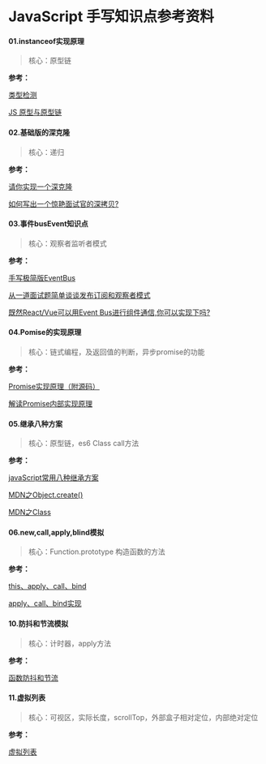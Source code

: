 

# JavaScript 手写知识点参考资料

#### 01.instanceof实现原理

> 核心：原型链

**参考：**

[类型检测](https://juejin.cn/post/6844903494852296711)

[JS 原型与原型链](https://juejin.cn/post/6844903782229213197)



#### 02.基础版的深克隆

> 核心：递归

**参考：**

[请你实现一个深克隆](https://juejin.cn/post/6844903584023183368)

[如何写出一个惊艳面试官的深拷贝?](https://juejin.cn/post/6844903929705136141)



#### 03.事件busEvent知识点

> 核心：观察者监听者模式

**参考：**

[手写极简版EventBus](https://juejin.cn/post/6844903889376919566)

[从一道面试题简单谈谈发布订阅和观察者模式](https://segmentfault.com/a/1190000021272622)

[既然React/Vue可以用Event Bus进行组件通信,你可以实现下吗?](https://juejin.cn/post/6844903587043082247)



#### 04.Pomise的实现原理

> 核心：链式编程，及返回值的判断，异步promise的功能

**参考：**

[Promise实现原理（附源码）](https://juejin.cn/post/6844903665686282253)

[解读Promise内部实现原理](https://juejin.cn/post/6844903521284784142)



#### 05.继承八种方案

> 核心：原型链，es6 Class   call方法

**参考：**

[javaScript常用八种继承方案](https://juejin.cn/post/6844903696111763470#heading-6)

[MDN之Object.create()](https://developer.mozilla.org/zh-CN/docs/Web/JavaScript/Reference/Global_Objects/Object/create)

[MDN之Class](https://developer.mozilla.org/zh-CN/docs/Web/JavaScript/Reference/Classes)



#### 06.new,call,apply,blind模拟

> 核心：Function.prototype 构造函数的方法

**参考：**

[this、apply、call、bind](https://juejin.cn/post/6844903496253177863#heading-14)

[apply、call、bind实现](https://juejin.cn/post/6844904136161361933#heading-41)



#### 10.防抖和节流模拟

> 核心：计时器，apply方法

**参考：**

[函数防抖和节流](https://juejin.cn/post/6844903651278848014)

#### 11.虚拟列表

> 核心：可视区，实际长度，scrollTop，外部盒子相对定位，内部绝对定位

**参考：**

[虚拟列表](https://juejin.cn/post/6844903982742110216#heading-0)

